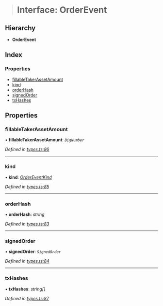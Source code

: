 > # Interface: OrderEvent

## Hierarchy

* **OrderEvent**

## Index

### Properties

* [fillableTakerAssetAmount](_types_.orderevent.md#fillabletakerassetamount)
* [kind](_types_.orderevent.md#kind)
* [orderHash](_types_.orderevent.md#orderhash)
* [signedOrder](_types_.orderevent.md#signedorder)
* [txHashes](_types_.orderevent.md#txhashes)

## Properties

###  fillableTakerAssetAmount

• **fillableTakerAssetAmount**: *`BigNumber`*

*Defined in [types.ts:86](https://github.com/0xProject/0x-mesh/blob/01a8c7e/rpc/clients/typescript/src/types.ts#L86)*

___

###  kind

• **kind**: *[OrderEventKind](../enums/_types_.ordereventkind.md)*

*Defined in [types.ts:85](https://github.com/0xProject/0x-mesh/blob/01a8c7e/rpc/clients/typescript/src/types.ts#L85)*

___

###  orderHash

• **orderHash**: *string*

*Defined in [types.ts:83](https://github.com/0xProject/0x-mesh/blob/01a8c7e/rpc/clients/typescript/src/types.ts#L83)*

___

###  signedOrder

• **signedOrder**: *`SignedOrder`*

*Defined in [types.ts:84](https://github.com/0xProject/0x-mesh/blob/01a8c7e/rpc/clients/typescript/src/types.ts#L84)*

___

###  txHashes

• **txHashes**: *string[]*

*Defined in [types.ts:87](https://github.com/0xProject/0x-mesh/blob/01a8c7e/rpc/clients/typescript/src/types.ts#L87)*